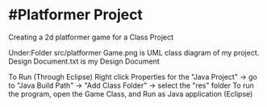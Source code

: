 #Platformer Project
==============
Creating a 2d platformer game for a Class Project

Under:Folder src/platformer
Game.png is UML class diagram of my project.
Design Document.txt is my Design Document

To Run (Through Eclipse)
Right click Properties for the "Java Project" -> go to "Java Build Path" -> "Add Class Folder" -> select the "res" folder
To run the program, open the Game Class, and Run as Java application (Eclipse)
